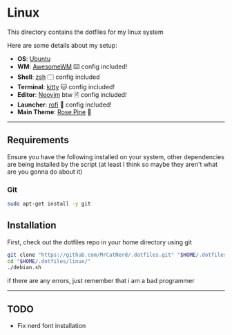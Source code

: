 # Linux

This directory contains the dotfiles for my linux system


Here are some details about my setup:

+ **OS**: [Ubuntu](https://ubuntu.com/)
+ **WM**: [AwesomeWM](https://github.com/awesomeWM/awesome/) ⌨️ config included!
+ **Shell**: [zsh](https://wiki.archlinux.org/index.php/Zsh/) 🗔 config included
+ **Terminal**: [kitty](https://github.com/kovidgoyal/kitty/) 🐱 config included!
+ **Editor**: [Neovim](https://github.com/neovim/neovim/) btw 🖹 config included!
+ **Launcher**: [rofi](https://github.com/davatorium/rofi/) 🚀 config included!
+ **Main Theme**: [Rose Pine](https://rosepinetheme.com/) 🌷

---

## Requirements

Ensure you have the following installed on your system,
other dependencies are being installed by the script (at least I think so maybe they aren't what are you gonna do about it)


### Git

```sh
sudo apt-get install -y git
```

## Installation

First, check out the dotfiles repo in your home directory using git

```sh
git clone "https://github.com/MrCatNerd/.dotfiles.git" "$HOME/.dotfiles/"
cd "$HOME/.dotfiles/linux/"
./debian.sh
```

if there are any errors, just remember that i am a bad programmer

---

## TODO

- Fix nerd font installation
